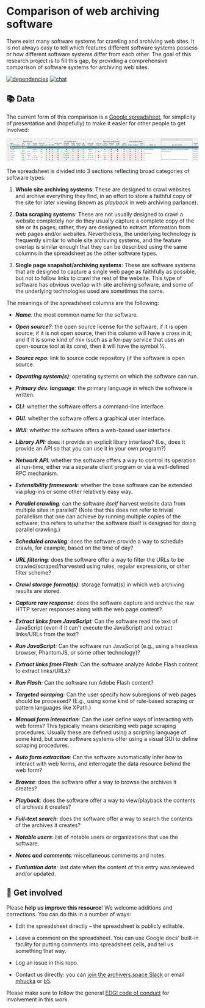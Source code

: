 Comparison of web archiving software
====================================

There exist many software systems for crawling and archiving web sites.  It is not always easy to tell which features different software systems possess or how different software systems differ from each other.  The goal of this research project is to fill this gap, by providing a comprehensive comparison of software systems for archiving web sites.

[![dependencies](https://img.shields.io/badge/dependencies-none-brightgreen.svg?style=flat-square)](http://shields.io)
[![chat](https://img.shields.io/badge/chat-Slack-yellow.svg?style=flat-square)](https://archivers-slack.herokuapp.com)

📚 Data
--------

The current form of this comparison is a [Google spreadsheet](https://docs.google.com/spreadsheets/d/1FqxwaZnIhhQ7jDCC-W64NMRf5rDeh2Shx3u01MsBmTQ/edit#gid=0), for simplicity of presentation and (hopefully) to make it easier for other people to get involved:

<div align="center">
<a href="https://docs.google.com/spreadsheets/d/1FqxwaZnIhhQ7jDCC-W64NMRf5rDeh2Shx3u01MsBmTQ/edit#gid=0"><img src=".graphics/spreadsheet-image-v2.png"></a>
<br>
</div>

The spreadsheet is divided into 3 sections reflecting broad categories of software types:

1. **Whole site archiving systems**: These are designed to crawl websites and archive everything they find, in an effort to store a faithful copy of the site for later viewing (known as _playback_ in web archiving parlance).

2. **Data scraping systems**: These are not usually designed to crawl a website completely nor do they usually capture a complete copy of the site or its pages; rather, they are designed to extract information from web pages and/or websites.  Nevertheless, the underlying technology is frequently similar to whole site archiving systems, and the feature overlap is similar enough that they can be described using the same columns in the spreadsheet as the other software types.

3. **Single page snapshot/archiving systems**: These are software systems that are designed to capture a single web page as faithfully as possible, but not to follow links to crawl the rest of the website.  This type of software has obvious overlap with site archiving sofware, and some of the underlying technologies used are sometimes the same.

The meanings of the spreadsheet columns are the following:

* _**Name**:_ the most common name for the software.

* _**Open source?**:_ the open source license for the software, if it is open source; if it is not open source, then this column will have a cross in it; and if it is some kind of mix (such as a for-pay service that uses an open-source tool at its core), then it will have the symbol &frac12;.

* _**Source repo**:_ link to source code repository (if the software is open source.

* _**Operating system(s)**:_ operating systems on which the software can run.

* _**Primary dev. language**:_ the primary language in which the software is written.

* _**CLI**:_ whether the software offers a command-line interface.

* _**GUI**:_ whether the software offers a graphical user interface.

* _**WUI**:_ whether the software offers a web-based user interface.

* _**Library API**:_ does it provide an explicit libary interface? (I.e., does it provide an API so that you can use it in your own program?)

* _**Network API**:_ whether the software offers a way to control its operation at run-time, either via a separate client program or via a well-defined RPC mechanism.

* _**Extensibility framework**:_ whether the base software can be extended via plug-ins or some other relatively easy way.

* _**Parallel crawling**:_ can the software _itself_ harvest website data from multiple sites in parallel?  (Note that this does not refer to trivial parallelism that one can achieve by running multiple copies of the software; this refers to whether the software itself is designed for doing parallel crawling.)

* _**Scheduled crawling**:_ does the software provide a way to schedule crawls, for example, based on the time of day?

* _**URL filtering**:_ does the software offer a way to filter the URLs to be crawled/scraped/harvested using rules, regular expressions, or other filter scheme?

* _**Crawl storage format(s)**:_ storage format(s) in which web archiving results are stored. 

* _**Capture raw response**:_ does the software capture and archive the raw HTTP server responses along with the web page content?

* _**Extract links from JavaScript**:_ Can the software read the text of JavaScript (even if it can't execute the JavaScript) and extract links/URLs from the text?

* _**Run JavaScript**:_ Can the software run JavaScript (e.g., using a headless browser, PhantomJS, or some other technology)?

* _**Extract links from Flash**:_ Can the software analyze Adobe Flash content to extract links/URLs?

* _**Run Flash**:_ Can the software run Adobe Flash content?

* _**Targeted scraping**:_ Can the user specify how subregions of web pages should be processed? (E.g., using some kind of rule-based scraping or pattern languages like XPath.)

* _**Manual form interaction**:_ Can the user define ways of interacting with web forms? This typically means describing web page scraping procedures. Usually these are defined using a scripting language of some kind, but some software systems offer using a visual GUI to define scraping procedures.

* _**Auto form extraction**:_ Can the software automatically infer how to interact with web forms, and interrogate the data resource behind the web form?

* _**Browse**:_ does the software offer a way to browse the archives it creates?

* _**Playback**:_ does the software offer a way to view/playback the contents of archives it creates?

* _**Full-text search**:_ does the software offer a way to search the contents of the archives it creates?

* _**Notable users**:_ list of notable users or organizations that use the software.

* _**Notes and comments**:_ miscellaneous comments and notes.

* _**Evaluation date**:_ last date when the content of this entry was reviewed and/or updated.


👋 Get involved
----------------

Please **help us improve this resource**!  We welcome additions and corrections.  You can do this in a number of ways:

* Edit the spreadsheet directly &ndash; the spreadsheet is publicly editable.

* Leave a comment on the spreadsheet.  You can use Google docs' built-in facility for putting comments into spreadsheet cells, and tell us something that way.

* Log an issue in this repo.

* Contact us directly: you can [join the archivers.space Slack](https://github.com/edgi-govdata-archiving/archivers.space) or email [mhucka](https://github.com/mhucka) or [b5](https://github.com/b5).

Please make sure to follow the general [EDGI code of conduct](https://github.com/edgi-govdata-archiving/overview/blob/master/CONDUCT.md) for involvement in this work.
